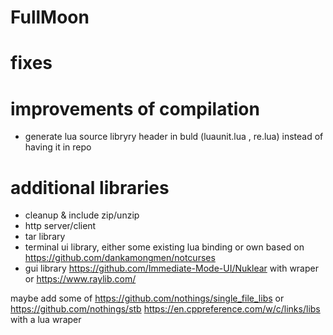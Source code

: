 # FullMoon

# fixes

# improvements of compilation
* generate lua source libryry header in buld (luaunit.lua , re.lua) instead of having it in repo

# additional libraries
* cleanup & include zip/unzip
* http server/client 
* tar library
* terminal ui library, either some existing lua binding or own based on https://github.com/dankamongmen/notcurses
* gui library https://github.com/Immediate-Mode-UI/Nuklear with wraper or https://www.raylib.com/ 

maybe add some of https://github.com/nothings/single_file_libs or https://github.com/nothings/stb https://en.cppreference.com/w/c/links/libs with a lua wraper
